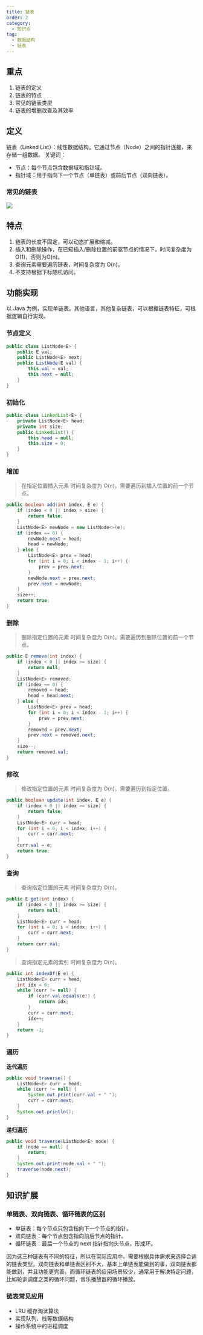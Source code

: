 ```yaml
---
title: 链表
order: 2
category:
  - 知识点
tag:
  - 数据结构
  - 链表
---
```


## 重点
1. 链表的定义
2. 链表的特点
3. 常见的链表类型
4. 链表的增删改查及其效率

## 定义
链表（Linked List）：线性数据结构。它通过节点（Node）之间的指针连接，来存储一组数据。
关键词：
- 节点：每个节点包含数据域和指针域。
- 指针域：用于指向下一个节点（单链表）或前后节点（双向链表）。

### 常见的链表
![](https://raw.githubusercontent.com/zhongyuan202020/coder-notes-image/main/public/data-structrue/linklist/linkedlist.png)

## 特点
1. 链表的长度不固定，可以动态扩展和缩减。
2. 插入和删除操作，在已知插入/删除位置的前驱节点的情况下，时间复杂度为 O(1)，否则为O(n)。
3. 查询元素需要遍历链表，时间复杂度为 O(n)。
4. 不支持根据下标随机访问。

## 功能实现
以 Java 为例，实现单链表。其他语言，其他复杂链表，可以根据链表特征，可根据逻辑自行实现。
### 节点定义
```java
public class ListNode<E> {
    public E val;
    public ListNode<E> next;
    public ListNode(E val) {
        this.val = val;
        this.next = null;
    }
}
```

### 初始化
```java
public class LinkedList<E> {
    private ListNode<E> head;
    private int size;
    public LinkedList() {
        this.head = null;
        this.size = 0;
    }
}
```

### 增加
> 在指定位置插入元素
> 时间复杂度为 O(n)。需要遍历到插入位置的前一个节点。
```java
public boolean add(int index, E e) {
    if (index < 0 || index > size) {
        return false;
    }
    ListNode<E> newNode = new ListNode<>(e);
    if (index == 0) {
        newNode.next = head;
        head = newNode;
    } else {
        ListNode<E> prev = head;
        for (int i = 0; i < index - 1; i++) {
            prev = prev.next;
        }
        newNode.next = prev.next;
        prev.next = newNode;
    }
    size++;
    return true;
}
```

### 删除
> 删除指定位置的元素
> 时间复杂度为 O(n)。需要遍历到删除位置的前一个节点。
```java
public E remove(int index) {
    if (index < 0 || index >= size) {
        return null;
    }
    ListNode<E> removed;
    if (index == 0) {
        removed = head;
        head = head.next;
    } else {
        ListNode<E> prev = head;
        for (int i = 0; i < index - 1; i++) {
            prev = prev.next;
        }
        removed = prev.next;
        prev.next = removed.next;
    }
    size--;
    return removed.val;
}
```

### 修改
> 修改指定位置的元素
> 时间复杂度为 O(n)。需要遍历到指定位置。
```java
public boolean update(int index, E e) {
    if (index < 0 || index >= size) {
        return false;
    }
    ListNode<E> curr = head;
    for (int i = 0; i < index; i++) {
        curr = curr.next;
    }
    curr.val = e;
    return true;
}
```

### 查询
> 查询指定位置的元素
> 时间复杂度为 O(n)。
```java
public E get(int index) {
    if (index < 0 || index >= size) {
        return null;
    }
    ListNode<E> curr = head;
    for (int i = 0; i < index; i++) {
        curr = curr.next;
    }
    return curr.val;
}
```
> 查询指定元素的索引
> 时间复杂度为 O(n)。
```java
public int indexOf(E e) {
    ListNode<E> curr = head;
    int idx = 0;
    while (curr != null) {
        if (curr.val.equals(e)) {
            return idx;
        }
        curr = curr.next;
        idx++;
    }
    return -1;
}
```
### 遍历
**迭代遍历**
```java
public void traverse() {
    ListNode<E> curr = head;
    while (curr != null) {
        System.out.print(curr.val + " ");
        curr = curr.next;
    }
    System.out.println();
}
```
**递归遍历**
```java
public void traverse(ListNode<E> node) {
    if (node == null) {
        return;
    }
    System.out.print(node.val + " ");
    traverse(node.next);    
}
```


## 知识扩展
### 单链表、双向链表、循环链表的区别
- 单链表：每个节点只包含指向下一个节点的指针。
- 双向链表：每个节点包含指向前后节点的指针。
- 循环链表：最后一个节点的 next 指针指向头节点，形成环。

因为这三种链表有不同的特征，所以在实际应用中，需要根据具体需求来选择合适的链表类型。双向链表和单链表区别不大，基本上单链表能做到的事，双向链表都能做到，并且功能更完善。而循环链表的应用场景较少，通常用于解决特定问题，比如轮训调度之类的循环问题，音乐播放器的循环播放。
### 链表常见应用
- LRU 缓存淘汰算法
- 实现队列、栈等数据结构
- 操作系统中的进程调度

